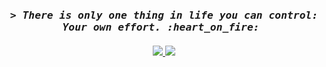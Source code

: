 <!--
**gunahyeon/gunahyeon** is a ✨ _special_ ✨ repository because its `README.md` (this file) appears on your GitHub profile.

Here are some ideas to get you started:

- 🔭 I’m currently working on ...
- 🌱 I’m currently learning ...
- 👯 I’m looking to collaborate on ...
- 🤔 I’m looking for help with ...
- 💬 Ask me about ...
- 📫 How to reach me: ...
- 😄 Pronouns: ...
- ⚡ Fun fact: ...
-->
<h2></h2> 
<!--
<h3 align="center">
  :wave: &nbsp;
  새로운 도전을 두려워하지 않고 열정적으로 성장하는 주니어 개발자 <a target="_blank" href="https://github.com/gunahyeon"><ins>구나현</ins></a>입니다.
</h3>
-->
<h3 align="center">
  <i>
    <samp>
      > There is only one thing in life you can control: Your own effort. :heart_on_fire:&nbsp;
    </samp>
  </i>
</h3>
<h4></h4>
<p align="center">
  <a href="https://github.com/gunahyeon/README.md/tree/main/templates/github-top-languages#gh-dark-mode-only">
    <img src="https://readme.app.surmon.me/api/render?template_id=github-top-languages&props.username=gunahyeon&props.theme=dark&props.background=transparent&props.count=12&props.columns=4&props.rowGap=22&props.columnGap=80&props.legendSize=6&svg.width=846&svg.height=176">
  </a>
  <a href="https://github.com/gunahyeon/README.md/tree/main/templates/github-top-languages#gh-light-mode-only">
    <img src="https://readme.app.surmon.me/api/render?template_id=github-top-languages&props.username=gunahyeon&props.background=transparent&props.count=12&props.columns=4&props.rowGap=22&props.columnGap=80&props.legendSize=6&svg.width=846&svg.height=176">
  </a>
</p>
